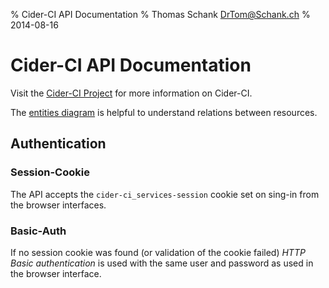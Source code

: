 % Cider-CI API Documentation 
% Thomas Schank <DrTom@Schank.ch>
% 2014-08-16


Cider-CI API Documentation 
==========================

Visit  the [Cider-CI Project](https://github.com/cider-ci/cider-ci) for more information on Cider-CI.

The [entities diagram](https://rawgit.com/cider-ci/cider-ci/master/doc/entities.svg) is helpful to understand relations between resources. 

## Authentication 

### Session-Cookie 

The API accepts the `cider-ci_services-session` cookie set on sing-in
from the browser interfaces. 

### Basic-Auth

If no session cookie was found (or validation of the cookie failed)
*HTTP Basic authentication* is used with the same user and password as
used in the browser interface.

